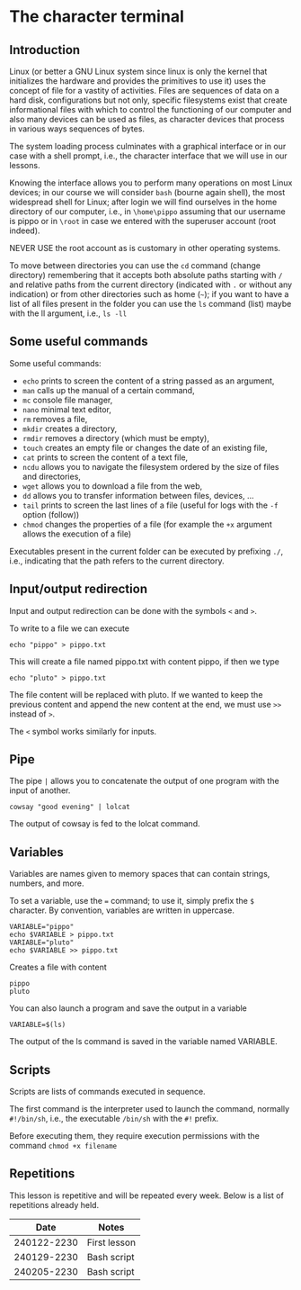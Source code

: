 # The character terminal

## Introduction
Linux (or better a GNU Linux system since linux is only the kernel that initializes the hardware and provides the primitives to use it) uses the concept of file for a vastity of activities. Files are sequences of data on a hard disk, configurations but not only, specific filesystems exist that create informational files with which to control the functioning of our computer and also many devices can be used as files, as character devices that process in various ways sequences of bytes.

The system loading process culminates with a graphical interface or in our case with a shell prompt, i.e., the character interface that we will use in our lessons.

Knowing the interface allows you to perform many operations on most Linux devices; in our course we will consider `bash` (bourne again shell), the most widespread shell for Linux; after login we will find ourselves in the home directory of our computer, i.e., in `\home\pippo` assuming that our username is pippo or in `\root` in case we entered with the superuser account (root indeed).

NEVER USE the root account as is customary in other operating systems.

To move between directories you can use the `cd` command (change directory) remembering that it accepts both absolute paths starting with `/` and relative paths from the current directory (indicated with `.` or without any indication) or from other directories such as home (`~`); if you want to have a list of all files present in the folder you can use the `ls` command (list) maybe with the ll argument, i.e., `ls -ll`

## Some useful commands

Some useful commands:

- `echo` prints to screen the content of a string passed as an argument,
- `man` calls up the manual of a certain command,
- `mc` console file manager,
- `nano` minimal text editor,
- `rm` removes a file,
- `mkdir` creates a directory,
- `rmdir` removes a directory (which must be empty),
- `touch` creates an empty file or changes the date of an existing file,
- `cat` prints to screen the content of a text file,
- `ncdu` allows you to navigate the filesystem ordered by the size of files and directories,
- `wget` allows you to download a file from the web,
- `dd` allows you to transfer information between files, devices, ...
- `tail` prints to screen the last lines of a file (useful for logs with the `-f` option (follow))
- `chmod` changes the properties of a file (for example the `+x` argument allows the execution of a file)

Executables present in the current folder can be executed by prefixing `./`, i.e., indicating that the path refers to the current directory.

## Input/output redirection
Input and output redirection can be done with the symbols `<` and `>`.

To write to a file we can execute

```
echo "pippo" > pippo.txt
```

This will create a file named pippo.txt with content pippo, if then we type

```
echo "pluto" > pippo.txt
```

The file content will be replaced with pluto. If we wanted to keep the previous content and append the new content at the end, we must use `>>` instead of `>`.

The `<` symbol works similarly for inputs.

## Pipe
The pipe `|` allows you to concatenate the output of one program with the input of another.

```
cowsay "good evening" | lolcat
```

The output of cowsay is fed to the lolcat command.

## Variables
Variables are names given to memory spaces that can contain strings, numbers, and more.

To set a variable, use the `=` command; to use it, simply prefix the `$` character. By convention, variables are written in uppercase.

```
VARIABLE="pippo"
echo $VARIABLE > pippo.txt
VARIABLE="pluto"
echo $VARIABLE >> pippo.txt
```

Creates a file with content

```
pippo
pluto
```

You can also launch a program and save the output in a variable

```
VARIABLE=$(ls)
```

The output of the ls command is saved in the variable named VARIABLE.

## Scripts
Scripts are lists of commands executed in sequence.

The first command is the interpreter used to launch the command, normally `#!/bin/sh`, i.e., the executable `/bin/sh` with the `#!` prefix.

Before executing them, they require execution permissions with the command `chmod +x filename`

## Repetitions
This lesson is repetitive and will be repeated every week. Below is a list of repetitions already held.

| Date        | Notes                                          |
|-------------|------------------------------------------------|
| 240122-2230 | First lesson                                   |
| 240129-2230 | Bash script                                    |
| 240205-2230 | Bash script                                    | 